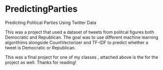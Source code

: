 # PredictingParties
Predicting Political Parties Using Twitter Data 

This was a project that used a dataset of tweets from politcal figures both Democratic and Republican. The goal was to use different machine learning algorithims alongside CountVectorizer and TF-IDF to predict whether a tweet is Democratic or Republican. 

This was a final project for one of my classes , attached above is the for the project as well. Thanks for reading! 
